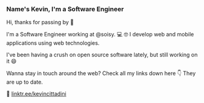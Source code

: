 ### Name's Kevin, I'm a Software Engineer

Hi, thanks for passing by 🖖

I'm a Software Engineer working at @soisy. 💻 🤓
I develop web and mobile applications using web technologies.

I've been having a crush on open source software lately, but still working on it 😄

Wanna stay in touch around the web? 
Check all my links down here 👇 They are up to date.
 
 🌲 [linktr.ee/kevincittadini](https://linktr.ee/kevincittadini)
